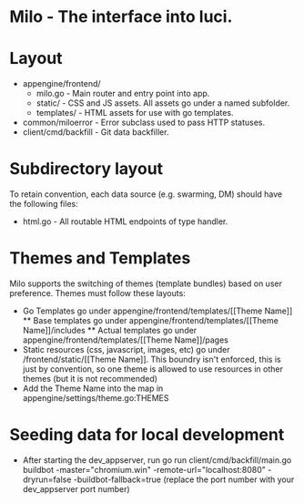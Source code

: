 # Milo - The interface into luci.

# Layout
* appengine/frontend/
  * milo.go - Main router and entry point into app.
  * static/ - CSS and JS assets.  All assets go under a named subfolder.
  * templates/ - HTML assets for use with go templates.
* common/miloerror - Error subclass used to pass HTTP statuses.
* client/cmd/backfill - Git data backfiller.

# Subdirectory layout
To retain convention, each data source (e.g. swarming, DM) should have the following files:
* html.go - All routable HTML endpoints of type handler.

# Themes and Templates
Milo supports the switching of themes (template bundles) based on user
preference.  Themes must follow these layouts:
* Go Templates go under appengine/frontend/templates/[[Theme Name]]
** Base templates go under appengine/frontend/templates/[[Theme Name]]/includes
** Actual templates go under appengine/frontend/templates/[[Theme Name]]/pages
* Static resources (css, javascript, images, etc) go under
  /frontend/static/[[Theme Name]].  This boundry isn't enforced, this is just by
  convention, so one theme is allowed to use resources in other themes (but it
  is not recommended)
* Add the Theme Name into the map in appengine/settings/theme.go:THEMES

# Seeding data for local development
* After starting the dev_appserver, run go run client/cmd/backfill/main.go buildbot
  -master="chromium.win" -remote-url="localhost:8080" -dryrun=false
  -buildbot-fallback=true (replace the port number with your dev_appserver port
  number)
